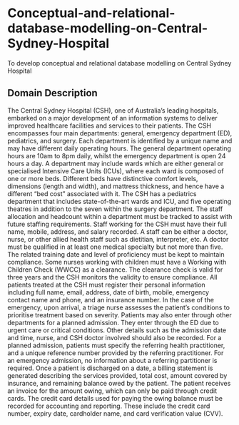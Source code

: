 # Conceptual-and-relational-database-modelling-on-Central-Sydney-Hospital
To develop conceptual and relational database modelling on Central Sydney Hospital

## Domain Description
The Central Sydney Hospital (CSH), one of Australia’s leading hospitals, embarked on a major development of an information systems to deliver improved healthcare facilities and services to their patients. The CSH encompasses four main departments: general, emergency department (ED), pediatrics, and surgery. Each department is identified by a unique name and may have different daily operating hours. The general department operating hours are 10am to 8pm daily, whilst the emergency department is open 24 hours a day. A department may include wards which are either general or specialised Intensive Care Units (ICUs), where each ward is composed of one or more beds. Different beds have distinctive comfort levels, dimensions (length and width), and mattress thickness, and hence have a different “bed cost” associated with it. The CSH has a pediatrics department that includes state-of-the-art wards and ICU, and five operating theatres in addition to the seven within the surgery department. The staff allocation and headcount within a department must be tracked to assist with future staffing requirements. Staff working for the CSH must have their full name, mobile, address, and salary recorded. A staff can be either a doctor, nurse, or other allied health staff such as dietitian, interpreter, etc. A doctor must be qualified in at least one medical specialty but not more than five. The related training date and level of proficiency must be kept to maintain compliance. Some nurses working with children must have a Working with Children Check (WWCC) as a clearance. The clearance check is valid for three years and the CSH monitors the validity to ensure compliance. All patients treated at the CSH must register their personal information including full name, email, address, date of birth, mobile, emergency contact name and phone, and an insurance number. In the case of the emergency, upon arrival, a triage nurse assesses the patient’s conditions to prioritise treatment based on severity. Patients may also enter through other departments for a planned admission. They enter through the ED due to urgent care or critical conditions. Other details such as the admission date and time, nurse, and CSH doctor involved should also be recorded. For a planned admission, patients must specify the referring health practitioner, and a unique reference number provided by the referring practitioner. For an emergency admission, no information about a referring partitioner is required. Once a patient is discharged on a date, a billing statement is generated describing the services provided, total cost, amount covered by insurance, and remaining balance owed by the patient. The patient receives an invoice for the amount owing, which can only be paid through credit cards. The credit card details used for paying the owing balance must be recorded for accounting and reporting. These include the credit card number, expiry date, cardholder name, and card verification value (CVV).
